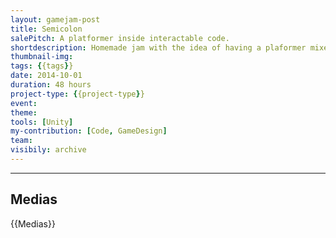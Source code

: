 ```yaml
---
layout: gamejam-post
title: Semicolon
salePitch: A platformer inside interactable code.
shortdescription: Homemade jam with the idea of having a plaformer mixed-up inside code.
thumbnail-img: 
tags: {{tags}}
date: 2014-10-01
duration: 48 hours
project-type: {{project-type}}
event: 
theme: 
tools: [Unity]
my-contribution: [Code, GameDesign]
team: 
visibily: archive
---
```






***
## Medias

{{Medias}}